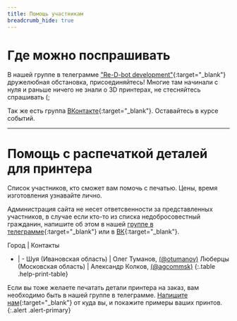 ```yaml
---
title: Помощь участникам
breadcrumb_hide: true
---
```


# Где можно поспрашивать
В нашей группе в телеграмме ["Re-D-bot development"](https://t.me/redbot_ru){:target="_blank"} дружелюбная обстановка, присоединяйтесь!
Многие там начинали с нуля и раньше ничего не знали о 3D принтерах, не стесняйтесь спрашивать (;

Так же есть группа [ВКонтакте](https://vk.com/re_d_bot){:target="_blank"}. Оставайтесь в курсе событий.

---

# Помощь с распечаткой деталей для принтера
Список участников, кто сможет вам помочь с печатью. Цены, время изготовления узнавайте лично.

Администрация сайта не несет ответсвенности за представленных участников, в случае если кто-то из списка недобросовестный гражданин, напишите об этом в нашей [группе в телеграмме](https://t.me/redbot_ru){:target="_blank"} или в [ВК](https://vk.com/re_d_bot){:target="_blank"}.

Город | Контакты
- | -
Шуя (Ивановская область) | Олег Туманов, [<i class="fab fa-vk"></i>](https://vk.com/oitumanov) [<i class="fab fa-telegram-plane"></i> (@otumanov)](https://t.me/otumanov)
Люберцы (Московская область) | Александр Колков, [<i class="fab fa-telegram-plane"></i> (@agcommsk)](https://t.me/agcommsk)
{:.table .help-print-table}

Если вы тоже желаете печатать детали принтера на заказ, вам необходимо быть в нашей группе в телеграмме. [Напишите нам](https://github.com/NickRimmer/RedBot/issues){:target="_blank"} от куда вы, и покажите примеры ваших принтов.
{:.alert .alert-primary}